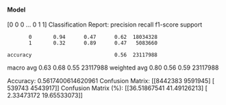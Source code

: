 #### Model
[0 0 0 ... 0 1 1]
Classification Report:
              precision    recall  f1-score   support

           0       0.94      0.47      0.62  18034328
           1       0.32      0.89      0.47   5083660

    accuracy                           0.56  23117988
   macro avg       0.63      0.68      0.55  23117988
weighted avg       0.80      0.56      0.59  23117988

Accuracy: 0.5617400614620961
Confusion Matrix:
[[8442383 9591945]
 [ 539743 4543917]]
Confusion Matrix (%):
[[36.51867541 41.49126213]
 [ 2.33473172 19.65533073]]
